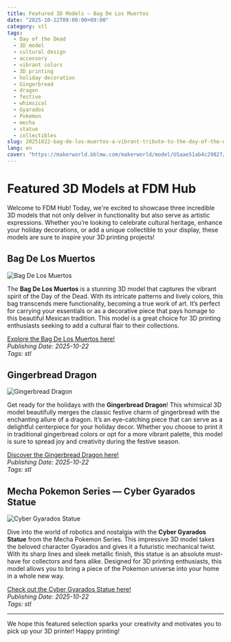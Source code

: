 ```yaml
---
title: Featured 3D Models – Bag De Los Muertos
date: "2025-10-22T09:00:00+09:00"
category: stl
tags:
  - Day of the Dead
  - 3D model
  - cultural design
  - accessory
  - vibrant colors
  - 3D printing
  - holiday decoration
  - Gingerbread
  - dragon
  - festive
  - whimsical
  - Gyarados
  - Pokemon
  - mecha
  - statue
  - collectibles
slug: 20251022-bag-de-los-muertos-a-vibrant-tribute-to-the-day-of-the-dead
lang: en
cover: "https://makerworld.bblmw.com/makerworld/model/USaae51ab4c29827/design/2025-10-22_df316ceafd9e5.jpg"
---
```


# Featured 3D Models at FDM Hub

Welcome to FDM Hub! Today, we're excited to showcase three incredible 3D models that not only deliver in functionality but also serve as artistic expressions. Whether you’re looking to celebrate cultural heritage, enhance your holiday decorations, or add a unique collectible to your display, these models are sure to inspire your 3D printing projects!

## Bag De Los Muertos

![Bag De Los Muertos](https://makerworld.bblmw.com/makerworld/model/USaae51ab4c29827/design/2025-10-22_df316ceafd9e5.jpg)

The **Bag De Los Muertos** is a stunning 3D model that captures the vibrant spirit of the Day of the Dead. With its intricate patterns and lively colors, this bag transcends mere functionality, becoming a true work of art. It’s perfect for carrying your essentials or as a decorative piece that pays homage to this beautiful Mexican tradition. This model is a great choice for 3D printing enthusiasts seeking to add a cultural flair to their collections. 

[Explore the Bag De Los Muertos here!](https://makerworld.com/en/models/1914500-bag-de-los-muertos)  
*Publishing Date: 2025-10-22*  
*Tags: stl*

## Gingerbread Dragon

![Gingerbread Dragon](https://makerworld.bblmw.com/makerworld/model/US897f97b4d496d2/design/2025-10-22_fb795a4c54c148.jpeg)

Get ready for the holidays with the **Gingerbread Dragon**! This whimsical 3D model beautifully merges the classic festive charm of gingerbread with the enchanting allure of a dragon. It’s an eye-catching piece that can serve as a delightful centerpiece for your holiday decor. Whether you choose to print it in traditional gingerbread colors or opt for a more vibrant palette, this model is sure to spread joy and creativity during the festive season. 

[Discover the Gingerbread Dragon here!](https://makerworld.com/en/models/1915089-gingerbread-dragon)  
*Publishing Date: 2025-10-22*  
*Tags: stl*

## Mecha Pokemon Series — Cyber Gyarados Statue

![Cyber Gyarados Statue](https://makerworld.bblmw.com/makerworld/model/US80cadce5853cf9/design/2025-10-23_dbafd7c34be6d.jpg)

Dive into the world of robotics and nostalgia with the **Cyber Gyarados Statue** from the Mecha Pokemon Series. This impressive 3D model takes the beloved character Gyarados and gives it a futuristic mechanical twist. With its sharp lines and sleek metallic finish, this statue is an absolute must-have for collectors and fans alike. Designed for 3D printing enthusiasts, this model allows you to bring a piece of the Pokemon universe into your home in a whole new way. 

[Check out the Cyber Gyarados Statue here!](https://makerworld.com/en/models/1915676-mecha-pokemon-series-cyber-gyarados-statue)  
*Publishing Date: 2025-10-22*  
*Tags: stl*

---

We hope this featured selection sparks your creativity and motivates you to pick up your 3D printer! Happy printing!